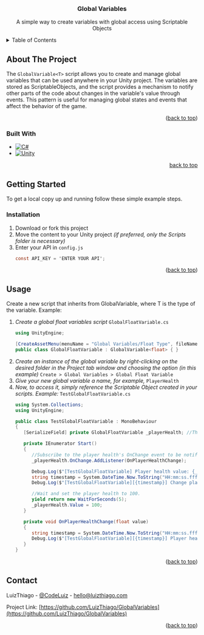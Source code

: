 <a id="readme-top"></a>
<br />
<div align="center">
  <h3 align="center">Global Variables</h3>

  <p align="center">
    A simple way to create variables with global access using Scriptable Objects
  </p>
</div>



<!-- TABLE OF CONTENTS -->
<details>
  <summary>Table of Contents</summary>
  <ol>
    <li>
      <a href="#about-the-project">About The Project</a>
      <ul>
        <li><a href="#built-with">Built With</a></li>
      </ul>
    </li>
    <li>
      <a href="#getting-started">Getting Started</a>
      <ul>
        <li><a href="#installation">Installation</a></li>
        <li><a href="#usage">Usage</a></li>
      </ul>
    </li>
    <li><a href="#contact">Contact</a></li>
  </ol>
</details>



<!-- ABOUT THE PROJECT -->
## About The Project

The `GlobalVariable<T>` script allows you to create and manage global variables that can be used anywhere in your Unity project. The variables are stored as ScriptableObjects, and the script provides a mechanism to notify other parts of the code about changes in the variable's value through events. This pattern is useful for managing global states and events that affect the behavior of the game.

<p align="right">(<a href="#readme-top">back to top</a>)</p>



### Built With

* [![C#](https://custom-icon-badges.demolab.com/badge/C%23-%23239120.svg?logo=cshrp&logoColor=white)](#)
* [![Unity](https://img.shields.io/badge/Unity-%23000000.svg?logo=unity&logoColor=white)](#)

<p align="right"><a href="#readme-top">back to top</a></p>



<!-- GETTING STARTED -->
## Getting Started

To get a local copy up and running follow these simple example steps.

### Installation

1. Download or fork this project
2. Move the content to your Unity project _(if preferred, only the Scripts folder is necessary)_
4. Enter your API in `config.js`
   ```c#
   const API_KEY = 'ENTER YOUR API';
   ```

<p align="right">(<a href="#readme-top">back to top</a>)</p>



<!-- USAGE EXAMPLES -->
## Usage

Create a new script that inherits from GlobalVariable<T>, where T is the type of the variable. Example:

1. _Create a global float variables script_
   `GlobalFloatVariable.cs`
   ```c#
   using UnityEngine;

   [CreateAssetMenu(menuName = "Global Variables/Float Type", fileName = "GlobalFloatVariable")]
   public class GlobalFloatVariable : GlobalVariable<float> { }
   ```
2. _Create an instance of the global variable by right-clicking on the desired folder in the Project tab window and choosing the option (in this example)_ `Create > Global Variables > Global Float Variable`
3. _Give your new global variable a name, for example,_ `PlayerHealth`
4. _Now, to access it, simply reference the Scriptable Object created in your scripts. Example:_
   `TestGlobalFloatVariable.cs`
   ```c#
   using System.Collections;
   using UnityEngine;
   
   public class TestGlobalFloatVariable : MonoBehaviour
   {
      [SerializeField] private GlobalFloatVariable _playerHealth; //The reference for the GlobalFloatVariable

      private IEnumerator Start()
      {
         //Subscribe to the player health's OnChange event to be notified when the value changes.
         _playerHealth.OnChange.AddListener(OnPlayerHealthChange);

         Debug.Log($"[TestGlobalFloatVariable] Player health value: {_playerHealth.Value}");
         string timestamp = System.DateTime.Now.ToString("HH:mm:ss.fff");
         Debug.Log($"[TestGlobalFloatVariable][{timestamp}] Change player health to 100 in 5 second.");

         //Wait and set the player health to 100.
         yield return new WaitForSeconds(5);
         _playerHealth.Value = 100;
      }

      private void OnPlayerHealthChange(float value)
      {
         string timestamp = System.DateTime.Now.ToString("HH:mm:ss.fff");
         Debug.Log($"[TestGlobalFloatVariable][{timestamp}] Player health changed to {value}");
      }
   }
   ```


<p align="right">(<a href="#readme-top">back to top</a>)</p>



<!-- CONTACT -->
## Contact

LuizThiago - [@CodeLuiz](https://twitter.com/@CodeLuiz) - hello@luizthiago.com

Project Link: [https://github.com/LuizThiago/GlobalVariables](https://github.com/LuizThiago/GlobalVariables)

<p align="right">(<a href="#readme-top">back to top</a>)</p>
